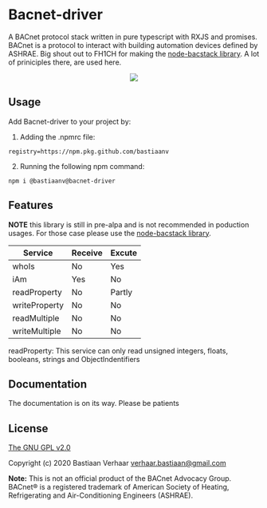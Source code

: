 # Bacnet-driver
A BACnet protocol stack written in pure typescript with RXJS and promises. BACnet is a protocol to interact with building automation devices defined by ASHRAE. Big shout out to FH1CH for making the [node-bacstack library](https://github.com/fh1ch/node-bacstack). A lot of priniciples there, are used here.

<p align="center">
<a href="https://www.codacy.com/manual/bastiankpn7800/bacnet-driver?utm_source=github.com&amp;utm_medium=referral&amp;utm_content=bastiaanv/bacnet-driver&amp;utm_campaign=Badge_Grade"><img src="https://app.codacy.com/project/badge/Grade/1c0c7887e2f841218936eefd65768a22"/></a>
</p>

## Usage
Add Bacnet-driver to your project by:

1) Adding the .npmrc file:
```
registry=https://npm.pkg.github.com/bastiaanv
```

2) Running the following npm command:
```
npm i @bastiaanv@bacnet-driver
```

## Features
**NOTE** this library is still in pre-alpa and is not recommended in poduction usages. For those case please use the [node-bacstack library](https://github.com/fh1ch/node-bacstack).

| Service       | Receive | Excute     |
|---------------|---------|------------|
| whoIs         | No      | Yes        |
| iAm           | Yes     | No         |
| readProperty  | No      | Partly     |
| writeProperty | No      | No         |
| readMultiple  | No      | No         |
| writeMultiple | No      | No         |

readProperty: This service can only read unsigned integers, floats, booleans, strings and ObjectIndentifiers

## Documentation
The documentation is on its way. Please be patients

## License

[The GNU GPL v2.0](https://www.gnu.org/licenses/old-licenses/gpl-2.0.html)

Copyright (c) 2020 Bastiaan Verhaar <verhaar.bastiaan@gmail.com>

**Note:** This is not an official product of the BACnet Advocacy Group. BACnet®
is a registered trademark of American Society of Heating, Refrigerating and
Air-Conditioning Engineers (ASHRAE).
